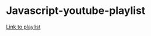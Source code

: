 # Javascript-youtube-playlist
[Link to playlist](https://www.youtube.com/playlist?list=PLjOqplGJDx_OglRAPAUa-KxLedBdMTbrd)
